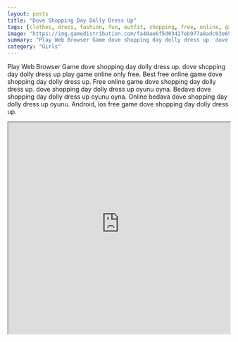 ```yaml
---
layout: posts
title: "Dove Shopping Day Dolly Dress Up"
tags: [clothes, dress, fashion, fun, outfit, shopping, free, online, games, oyna, game, free, games, play, play, games]
image: "https://img.gamedistribution.com/fa40ae6f5d03427eb977a8adc03e654f.jpg"
summary: "Play Web Browser Game dove shopping day dolly dress up. dove shopping day dolly dress up play game online only free. Best free online game dove shopping day dolly dress up. Free online game dove shopping day dolly dress up. dove shopping day dolly dress up oyunu oyna. Bedava dove shopping day dolly dress up oyunu oyna. Online bedava dove shopping day dolly dress up oyunu. Android, ios free game dove shopping day dolly dress up."
category: "Girls"
---
```


Play Web Browser Game dove shopping day dolly dress up. dove shopping day dolly dress up play game online only free. Best free online game dove shopping day dolly dress up. Free online game dove shopping day dolly dress up. dove shopping day dolly dress up oyunu oyna. Bedava dove shopping day dolly dress up oyunu oyna. Online bedava dove shopping day dolly dress up oyunu. Android, ios free game dove shopping day dolly dress up.

<iframe width="100%" height="480px;" src="https://html5.gamedistribution.com/fa40ae6f5d03427eb977a8adc03e654f/"></iframe>